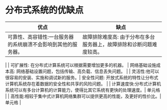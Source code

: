 # 分布式系统的优缺点
|  优点   | 缺点  |
|  ----  | ----  |
| 可靠性、高容错性:一台服务器的系统崩溃不会影响到其他的服务器。  | 故障排除难度高: 由于分布在多台服务器上，故障排除和诊断问题难度较高。
 |
| 可扩展性: 在分布式计算系统可以根据需要增加更多的机器。 | 网络基础设施成本高: 网络基础设置问题，包括传输、高负载、信息丢失问题。
  |
| 灵活性:他可以很容易的安装、实施和调试新的服务。| 安全性问题: 开放式系统的特性让分布式计算机系统存在着数据的安全性和共享的风险问题。 |
| 计算速度快:分布式计算机系统可以有多台计算机的计算能力，使得比其它系统有更快的处理速度。| 单元格 |
| 高性能:相较于集中式计算机网络集群可以提供更高的性能，及更好的性价比。| 单元格 |

